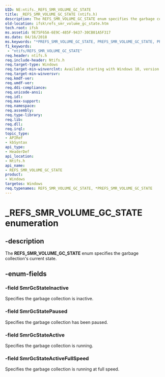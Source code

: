 ```yaml
---
UID: NE:ntifs._REFS_SMR_VOLUME_GC_STATE
title: _REFS_SMR_VOLUME_GC_STATE (ntifs.h)
description: The REFS_SMR_VOLUME_GC_STATE enum specifies the garbage collection's current state.
old-location: ifsk\refs_smr_volume_gc_state.htm
tech.root: ifsk
ms.assetid: 9E75F65A-6E9C-485F-9437-30CB01A5F317
ms.date: 04/16/2018
ms.keywords: "*PREFS_SMR_VOLUME_GC_STATE, PREFS_SMR_VOLUME_GC_STATE, PREFS_SMR_VOLUME_GC_STATE enumeration pointer [Installable File System Drivers], REFS_SMR_VOLUME_GC_STATE, REFS_SMR_VOLUME_GC_STATE enumeration [Installable File System Drivers], SmrGcStateActive, SmrGcStateActiveFullSpeed, SmrGcStateInactive, SmrGcStatePaused, _REFS_SMR_VOLUME_GC_STATE, ifsk.refs_smr_volume_gc_state, ntifs/PREFS_SMR_VOLUME_GC_STATE, ntifs/REFS_SMR_VOLUME_GC_STATE, ntifs/SmrGcStateActive, ntifs/SmrGcStateActiveFullSpeed, ntifs/SmrGcStateInactive, ntifs/SmrGcStatePaused"
f1_keywords:
 - "ntifs/REFS_SMR_VOLUME_GC_STATE"
req.header: ntifs.h
req.include-header: Ntifs.h
req.target-type: Windows
req.target-min-winverclnt: Available starting with Windows 10, version 1709.
req.target-min-winversvr: 
req.kmdf-ver: 
req.umdf-ver: 
req.ddi-compliance: 
req.unicode-ansi: 
req.idl: 
req.max-support: 
req.namespace: 
req.assembly: 
req.type-library: 
req.lib: 
req.dll: 
req.irql: 
topic_type:
- APIRef
- kbSyntax
api_type:
- HeaderDef
api_location:
- Ntifs.h
api_name:
- REFS_SMR_VOLUME_GC_STATE
product:
- Windows
targetos: Windows
req.typenames: REFS_SMR_VOLUME_GC_STATE, *PREFS_SMR_VOLUME_GC_STATE
---
```


# _REFS_SMR_VOLUME_GC_STATE enumeration


## -description


The <b>REFS_SMR_VOLUME_GC_STATE</b> enum specifies the garbage collection's current state.


## -enum-fields




### -field SmrGcStateInactive

Specifies the garbage collection is inactive.


### -field SmrGcStatePaused

 Specifies the garbage collection has been paused.


### -field SmrGcStateActive

Specifies the garbage collection is running.


### -field SmrGcStateActiveFullSpeed

Specifies the garbage collection is running at full speed.

